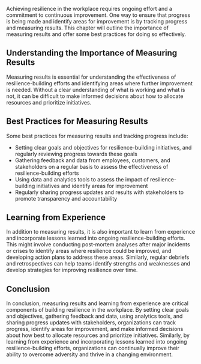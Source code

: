 
Achieving resilience in the workplace requires ongoing effort and a commitment to continuous improvement. One way to ensure that progress is being made and identify areas for improvement is by tracking progress and measuring results. This chapter will outline the importance of measuring results and offer some best practices for doing so effectively.

Understanding the Importance of Measuring Results
-------------------------------------------------

Measuring results is essential for understanding the effectiveness of resilience-building efforts and identifying areas where further improvement is needed. Without a clear understanding of what is working and what is not, it can be difficult to make informed decisions about how to allocate resources and prioritize initiatives.

Best Practices for Measuring Results
------------------------------------

Some best practices for measuring results and tracking progress include:

* Setting clear goals and objectives for resilience-building initiatives, and regularly reviewing progress towards these goals
* Gathering feedback and data from employees, customers, and stakeholders on a regular basis to assess the effectiveness of resilience-building efforts
* Using data and analytics tools to assess the impact of resilience-building initiatives and identify areas for improvement
* Regularly sharing progress updates and results with stakeholders to promote transparency and accountability

Learning from Experience
------------------------

In addition to measuring results, it is also important to learn from experience and incorporate lessons learned into ongoing resilience-building efforts. This might involve conducting post-mortem analyses after major incidents or crises to identify areas where resilience could be improved, and developing action plans to address these areas. Similarly, regular debriefs and retrospectives can help teams identify strengths and weaknesses and develop strategies for improving resilience over time.

Conclusion
----------

In conclusion, measuring results and learning from experience are critical components of building resilience in the workplace. By setting clear goals and objectives, gathering feedback and data, using analytics tools, and sharing progress updates with stakeholders, organizations can track progress, identify areas for improvement, and make informed decisions about how best to allocate resources and prioritize initiatives. Similarly, by learning from experience and incorporating lessons learned into ongoing resilience-building efforts, organizations can continually improve their ability to overcome adversity and thrive in a changing environment.
